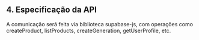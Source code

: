 ## **4\. Especificação da API**

A comunicação será feita via biblioteca supabase-js, com operações como createProduct, listProducts, createGeneration, getUserProfile, etc.